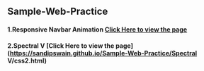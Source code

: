 ## Sample-Web-Practice

#### 1.Responsive Navbar Animation  [Click Here to view the page](https://sandipswain.github.io/Sample-Web-Practice/Animated%20Responsive%20Navbar/index.html)
#### 2.Spectral V  [Click Here to view the page](https://sandipswain.github.io/Sample-Web-Practice/Spectral V/css2.html)
